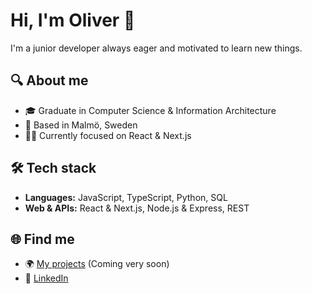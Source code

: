 # Hi, I'm Oliver 👋

I'm a junior developer always eager and motivated to learn new things.

## 🔍 About me

- 🎓 Graduate in Computer Science & Information Architecture
- 📍 Based in Malmö, Sweden
- 👨‍💻 Currently focused on React & Next.js

## 🛠 Tech stack

- **Languages:** JavaScript, TypeScript, Python, SQL
- **Web & APIs:** React & Next.js, Node.js & Express, REST

## 🌐 Find me

- 🌍 [My projects](https://oliverblomdell.se) (Coming very soon)
- 💼 [LinkedIn](https://www.linkedin.com/in/oliverblomdell/)
<!--
**oblomdell/oblomdell** is a ✨ _special_ ✨ repository because its `README.md` (this file) appears on your GitHub profile.

Here are some ideas to get you started:

- 🔭 I’m currently working on ...
- 🌱 I’m currently learning ...
- 👯 I’m looking to collaborate on ...
- 🤔 I’m looking for help with ...
- 💬 Ask me about ...
- 📫 How to reach me: ...
- 😄 Pronouns: ...
- ⚡ Fun fact: ...
-->
